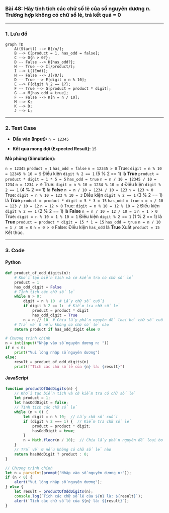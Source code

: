 ### Bài 48: Hãy tính tích các chữ số lẻ của số nguyên dương $n$. Trường hợp không có chữ số lẻ, trả kết quả = 0

---

### **1. Lưu đồ**

```mermaid
graph TD
    A((Start)) --> B[/n/];
    B --> C[product = 1, has_odd = false];
    C --> D{n > 0?};
    D -- False --> H{has_odd?};
    H -- True --> I[/product/];
    I --> L((End));
    H -- False --> J[/0/];
    D -- True --> E[digit = n % 10];
    E --> F{digit % 2 == 1?};
    F -- True --> G[product = product * digit];
    G --> M[has_odd = true];
    F -- False --> K[n = n / 10];
    M --> K;
    K --> D;
    J --> L;
```

---

### **2. Test Case**

- **Đầu vào (Input):** `n = 12345`

- **Kết quả mong đợi (Expected Result):** `15`


**Mô phỏng (Simulation):**

`n = 12345`
`product = 1`
`has_odd = false`
`n = 12345 > 0` True:
	`digit = n % 10 = 12345 % 10 = 5`
	Điều kiện `digit % 2 == 1` (5 % 2 == 1) là **True**
		`product = product * digit = 1 * 5 = 5`
		`has_odd = true`
	`n = n / 10 = 12345 / 10 = 1234`
`n = 1234 > 0` True:
	`digit = n % 10 = 1234 % 10 = 4`
	Điều kiện `digit % 2 == 1` (4 % 2 == 1) là **False**
	`n = n / 10 = 1234 / 10 = 123`
`n = 123 > 0` True:
	`digit = n % 10 = 123 % 10 = 3`
	Điều kiện `digit % 2 == 1` (3 % 2 == 1) là **True**
		`product = product * digit = 5 * 3 = 15`
		`has_odd = true`
	`n = n / 10 = 123 / 10 = 12`
`n = 12 > 0` True:
	`digit = n % 10 = 12 % 10 = 2`
	Điều kiện `digit % 2 == 1` (2 % 2 == 1) là **False**
	`n = n / 10 = 12 / 10 = 1`
`n = 1 > 0` True:
	`digit = n % 10 = 1 % 10 = 1`
	Điều kiện `digit % 2 == 1` (1 % 2 == 1) là **True**
		`product = product * digit = 15 * 1 = 15`
		`has_odd = true`
	`n = n / 10 = 1 / 10 = 0`
`n = 0 > 0` False:
Điều kiện `has_odd` là **True**
Xuất `product = 15`
Kết thúc.

---

### **3. Code**

#### **Python**

```python
def product_of_odd_digits(n):
    # Khởi tạo biến tích và cờ kiểm tra có chữ số lẻ
    product = 1
    has_odd_digit = False
    # Tính tích các chữ số lẻ
    while n > 0:
        digit = n % 10  # Lấy chữ số cuối
        if digit % 2 == 1:  # Kiểm tra chữ số lẻ
            product = product * digit
            has_odd_digit = True
        n = n // 10  # Chia lấy phần nguyên để loại bỏ chữ số cuối
    # Trả về 0 nếu không có chữ số lẻ nào
    return product if has_odd_digit else 0

# Chương trình chính
n = int(input("Nhập vào số nguyên dương n: "))
if n < 0:
    print("Vui lòng nhập số nguyên dương")
else:
    result = product_of_odd_digits(n)
    print(f"Tích các chữ số lẻ của {n} là: {result}")
```

#### **JavaScript**

```javascript
function productOfOddDigits(n) {
    // Khởi tạo biến tích và cờ kiểm tra có chữ số lẻ
    let product = 1;
    let hasOddDigit = false;
    // Tính tích các chữ số lẻ
    while (n > 0) {
        let digit = n % 10;  // Lấy chữ số cuối
        if (digit % 2 === 1) {  // Kiểm tra chữ số lẻ
            product = product * digit;
            hasOddDigit = true;
        }
        n = Math.floor(n / 10);  // Chia lấy phần nguyên để loại bỏ chữ số cuối
    }
    // Trả về 0 nếu không có chữ số lẻ nào
    return hasOddDigit ? product : 0;
}

// Chương trình chính
let n = parseInt(prompt("Nhập vào số nguyên dương n:"));
if (n < 0) {
    alert("Vui lòng nhập số nguyên dương");
} else {
    let result = productOfOddDigits(n);
    console.log(`Tích các chữ số lẻ của ${n} là: ${result}`);
    alert(`Tích các chữ số lẻ của ${n} là: ${result}`);
}
```
